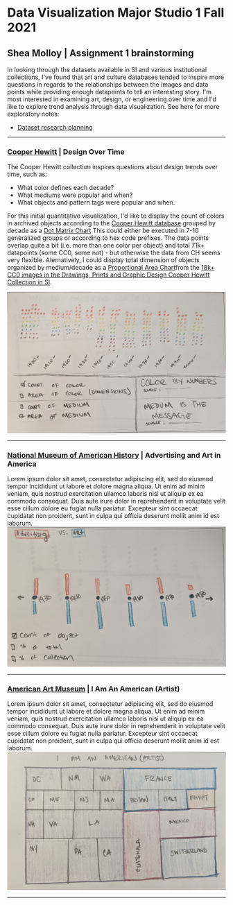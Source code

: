 # Data Visualization Major Studio 1 Fall 2021
## Shea Molloy | Assignment 1 brainstorming

In looking through the datasets available in SI and various institutional collections, I've found that art and culture databases tended to inspire more questions in regards to the relationships between the images and data points while providing enough datapoints to tell an interesting story. I'm most interested in examining art, design, or engineering over time and I'd like to explore trend analysis through data visualization. See here for more exploratory notes:

- [Dataset research planning](https://docs.google.com/document/d/1SNF1BgPnOr2m5we1ozlK3mp-jXZS1CVq8DhAbI9GUps/edit?usp=sharing)

---

### [Cooper Hewitt](https://collection.cooperhewitt.org/) | Design Over Time
The Cooper Hewitt collection inspires questions about design trends over time, such as:
- What color defines each decade?
- What mediums were popular and when?
- What objects and pattern tags were popular and when.

For this initial quantitative visualization, I'd like to display the count of colors in archived objects according to the [Cooper Hewitt database](https://www.si.edu/search/collection-images?edan_q=&edan_fq%5B0%5D=unit_code%3ACHNDM%20OR%20unit_code%3ACHNDM_BL%20OR%20unit_code%3ACHNDM_YT&edan_fq%5B1%5D=%28set_name%3A%22Drawings%2C%20Prints%2C%20and%20Graphic%20Design%20Department%22%20AND%20set_name%3A%22Cooper%20Hewitt%2C%20Smithsonian%20Design%20Museum%20Collection%22%29&edan_fq%5B2%5D=object_type%3A%22Decorative%20arts%22%20OR%20object_type%3A%22Design%20drawings%22%20OR%20object_type%3A%22Drawings%22%20OR%20%22Embroidery%20%28visual%20works%29%22%20OR%20object_type%3A%22Prints%22%20OR%20object_type%3A%22Textiles%22&edan_fq%5B3%5D=media_usage%3A%22CC0%220) grouped by decade as a [Dot Matrix Chart](https://datavizcatalogue.com/methods/dot_matrix_chart.html) This could either be executed in 7-10 generalized groups or according to hex code prefixes. The data points overlap quite a bit (i.e. more than one color per object) and total 71k+ datapoints (some CC0, some not) - but otherwise the data from CH seems very flexible. Alernatively, I could display total dimension of objects organized by medium/decade as a [Proportional Area Chart](https://datavizcatalogue.com/methods/area_chart.html)from the [18k+ CC0 images in the Drawings, Prints and Graphic Design Cooper Hewitt Collection in SI](https://www.si.edu/search/collection-images?edan_q=&edan_fq%5B0%5D=unit_code%3ACHNDM%20OR%20unit_code%3ACHNDM_BL%20OR%20unit_code%3ACHNDM_YT&edan_fq%5B1%5D=%28set_name%3A%22Drawings%2C%20Prints%2C%20and%20Graphic%20Design%20Department%22%20AND%20set_name%3A%22Cooper%20Hewitt%2C%20Smithsonian%20Design%20Museum%20Collection%22%29&edan_fq%5B2%5D=object_type%3A%22Decorative%20arts%22%20OR%20object_type%3A%22Design%20drawings%22%20OR%20object_type%3A%22Drawings%22%20OR%20%22Embroidery%20%28visual%20works%29%22%20OR%20object_type%3A%22Prints%22%20OR%20object_type%3A%22Textiles%22&edan_fq%5B3%5D=media_usage%3A%22CC0%22). 

![Cooper Hewitt](images/CooperHewitt.jpg)

----

### [National Museum of American History](https://americanhistory.si.edu/collections/object-groups) | Advertising and Art in America
Lorem ipsum dolor sit amet, consectetur adipiscing elit, sed do eiusmod tempor incididunt ut labore et dolore magna aliqua. Ut enim ad minim veniam, quis nostrud exercitation ullamco laboris nisi ut aliquip ex ea commodo consequat. Duis aute irure dolor in reprehenderit in voluptate velit esse cillum dolore eu fugiat nulla pariatur. Excepteur sint occaecat cupidatat non proident, sunt in culpa qui officia deserunt mollit anim id est laborum.
![American History](images/AmericanHistory.jpg)

---

### [American Art Museum](https://americanart.si.edu/) | I Am An American (Artist)
Lorem ipsum dolor sit amet, consectetur adipiscing elit, sed do eiusmod tempor incididunt ut labore et dolore magna aliqua. Ut enim ad minim veniam, quis nostrud exercitation ullamco laboris nisi ut aliquip ex ea commodo consequat. Duis aute irure dolor in reprehenderit in voluptate velit esse cillum dolore eu fugiat nulla pariatur. Excepteur sint occaecat cupidatat non proident, sunt in culpa qui officia deserunt mollit anim id est laborum.
![American Art](images/AmericanArt.jpg)

---

